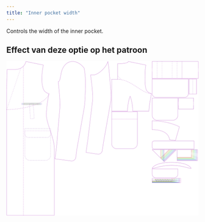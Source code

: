 ```yaml
---
title: "Inner pocket width"
---
```


Controls the width of the inner pocket.

## Effect van deze optie op het patroon

![This image shows the effect of this option by superimposing several variants that have a different value for this option](carlton_innerpocketwidth_sample.svg "Effect of this option on the pattern")
